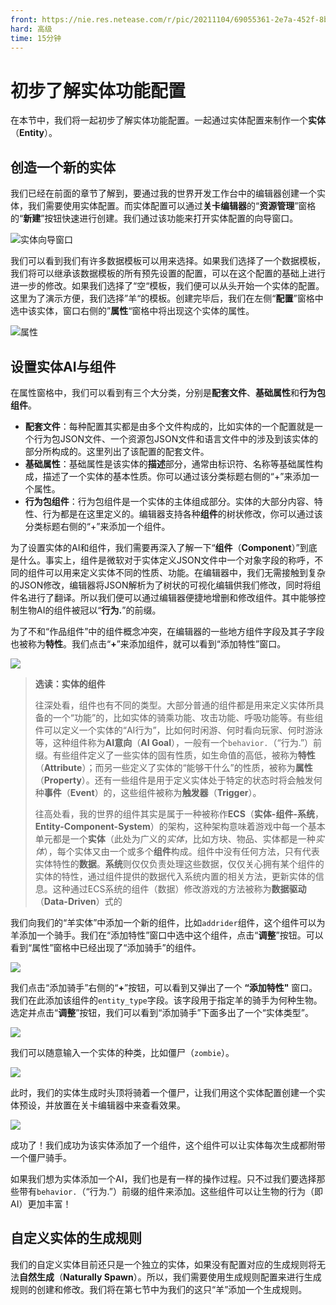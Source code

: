 ```yaml
---
front: https://nie.res.netease.com/r/pic/20211104/69055361-2e7a-452f-8b1a-f23e1262a03a.jpg
hard: 高级
time: 15分钟
---
```


# 初步了解实体功能配置

在本节中，我们将一起初步了解实体功能配置。一起通过实体配置来制作一个**实体**（**Entity**）。

## 创造一个新的实体

我们已经在前面的章节了解到，要通过我的世界开发工作台中的编辑器创建一个实体，我们需要使用实体配置。而实体配置可以通过**关卡编辑器**的“**资源管理**”窗格的“**新建**”按钮快速进行创建。我们通过该功能来打开实体配置的向导窗口。

![实体向导窗口](./images/6.1_entity_wizard.png)

我们可以看到我们有许多数据模板可以用来选择。如果我们选择了一个数据模板，我们将可以继承该数据模板的所有预先设置的配置，可以在这个配置的基础上进行进一步的修改。如果我们选择了“空“模板，我们便可以从头开始一个实体的配置。这里为了演示方便，我们选择”羊“的模板。创建完毕后，我们在左侧“**配置**”窗格中选中该实体，窗口右侧的”**属性**“窗格中将出现这个实体的属性。

![属性](./images/6.1_entity_property.png)

## 设置实体AI与组件

在属性窗格中，我们可以看到有三个大分类，分别是**配套文件**、**基础属性**和**行为包组件**。

- **配套文件**：每种配置其实都是由多个文件构成的，比如实体的一个配置就是一个行为包JSON文件、一个资源包JSON文件和语言文件中的涉及到该实体的部分所构成的。这里列出了该配置的配套文件。
- **基础属性**：基础属性是该实体的**描述**部分，通常由标识符、名称等基础属性构成，描述了一个实体的基本性质。你可以通过该分类标题右侧的“+”来添加一个属性。
- **行为包组件**：行为包组件是一个实体的主体组成部分。实体的大部分内容、特性、行为都是在这里定义的。编辑器支持各种**组件**的树状修改，你可以通过该分类标题右侧的“+”来添加一个组件。

为了设置实体的AI和组件，我们需要再深入了解一下“**组件**（**Component**）”到底是什么。事实上，组件是微软对于实体定义JSON文件中一个对象字段的称呼，不同的组件可以用来定义实体不同的性质、功能。在编辑器中，我们无需接触到复杂的JSON修改，编辑器将JSON解析为了树状的可视化编辑供我们修改，同时将组件名进行了翻译。所以我们便可以通过编辑器便捷地增删和修改组件。其中能够控制生物AI的组件被冠以“**行为.**”的前缀。

为了不和“作品组件”中的组件概念冲突，在编辑器的一些地方组件字段及其子字段也被称为**特性**。我们点击“**+**”来添加组件，就可以看到“添加特性”窗口。

![](./images/6.1_add_feature.png)

> **选读：实体的组件**
>
> 往深处看，组件也有不同的类型。大部分普通的组件都是用来定义实体所具备的一个“功能”的，比如实体的骑乘功能、攻击功能、呼吸功能等。有些组件可以定义一个实体的“AI行为”，比如何时闲游、何时看向玩家、何时游泳等，这种组件称为**AI意向**（**AI Goal**），一般有一个`behavior.`（“行为.”）前缀。有些组件定义了一些实体的固有性质，如生命值的高低，被称为**特性**（**Attribute**）；而另一些定义了实体的“能够干什么”的性质，被称为**属性**（**Property**）。还有一些组件是用于定义实体处于特定的状态时将会触发何种**事件**（**Event**）的，这些组件被称为**触发器**（**Trigger**）。
>
> 往高处看，我的世界的组件其实是属于一种被称作**ECS**（**实体-组件-系统**，**Entity-Component-System**）的架构，这种架构意味着游戏中每一个基本单元都是一个**实体**（此处为广义的*实体*，比如方块、物品、实体都是一种*实体*），每个实体又由一个或多个**组件**构成。组件中没有任何方法，只有代表实体特性的**数据**。**系统**则仅仅负责处理这些数据，仅仅关心拥有某个组件的实体的特性，通过组件提供的数据代入系统内置的相关方法，更新实体的信息。这种通过ECS系统的组件（数据）修改游戏的方法被称为**数据驱动**（**Data-Driven**）式的

我们向我们的“羊实体”中添加一个新的组件，比如`addrider`组件，这个组件可以为羊添加一个骑手。我们在“添加特性”窗口中选中这个组件，点击“**调整**”按钮。可以看到“属性”窗格中已经出现了“添加骑手”的组件。

![](./images/6.1_add_rider.png)

我们点击“添加骑手”右侧的“**+**”按钮，可以看到又弹出了一个 **“添加特性"** 窗口。我们在此添加该组件的`entity_type`字段。该字段用于指定羊的骑手为何种生物。选定并点击“**调整**”按钮，我们可以看到“添加骑手”下面多出了一个“实体类型”。

![](./images/6.1_entity_type.png)

我们可以随意输入一个实体的种类，比如僵尸（`zombie`）。

![](./images/6.1_zombie_rider.png)

此时，我们的实体生成时头顶将骑着一个僵尸，让我们用这个实体配置创建一个实体预设，并放置在关卡编辑器中来查看效果。

![](./images/6.1_zombie_rides_sheep.png)

成功了！我们成功为该实体添加了一个组件，这个组件可以让实体每次生成都附带一个僵尸骑手。

如果我们想为实体添加一个AI，我们也是有一样的操作过程。只不过我们要选择那些带有`behavior.`（“行为.”）前缀的组件来添加。这些组件可以让生物的行为（即AI）更加丰富！

## 自定义实体的生成规则

我们的自定义实体目前还只是一个独立的实体，如果没有配置对应的生成规则将无法**自然生成**（**Naturally Spawn**）。所以，我们需要使用生成规则配置来进行生成规则的创建和修改。我们将在第七节中为我们的这只“羊”添加一个生成规则。